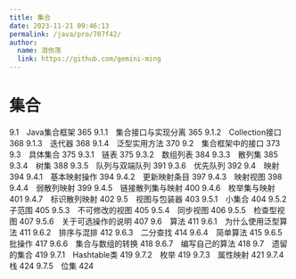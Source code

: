 ```yaml
---
title: 集合
date: 2023-11-21 09:46:13
permalink: /java/pro/707f42/
author: 
  name: 泪伤荡
  link: https://github.com/gemini-ming
---
```

# 集合 

9.1　Java集合框架 365
9.1.1　集合接口与实现分离 365
9.1.2　Collection接口 368
9.1.3　迭代器 368
9.1.4　泛型实用方法 370
9.2　集合框架中的接口 373
9.3　具体集合 375
9.3.1　链表 375
9.3.2　数组列表 384
9.3.3　散列集 385
9.3.4　树集 388
9.3.5　队列与双端队列 391
9.3.6　优先队列 392
9.4　映射 394
9.4.1　基本映射操作 394
9.4.2　更新映射条目 397
9.4.3　映射视图 398
9.4.4　弱散列映射 399
9.4.5　链接散列集与映射 400
9.4.6　枚举集与映射 401
9.4.7　标识散列映射 402
9.5　视图与包装器 403
9.5.1　小集合 404
9.5.2　子范围 405
9.5.3　不可修改的视图 405
9.5.4　同步视图 406
9.5.5　检查型视图 407
9.5.6　关于可选操作的说明 407
9.6　算法 411
9.6.1　为什么使用泛型算法 411
9.6.2　排序与混排 412
9.6.3　二分查找 414
9.6.4　简单算法 415
9.6.5　批操作 417
9.6.6　集合与数组的转换 418
9.6.7　编写自己的算法 418
9.7　遗留的集合 419
9.7.1　Hashtable类 419
9.7.2　枚举 419
9.7.3　属性映射 421
9.7.4　栈 424
9.7.5　位集 424
